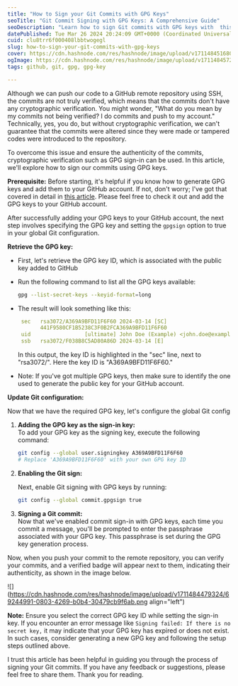 ```yaml
---
title: "How to Sign your Git Commits with GPG Keys"
seoTitle: "Git Commit Signing with GPG Keys: A Comprehensive Guide"
seoDescription: "Learn how to sign Git commits with GPG keys with  this comprehensive guide."
datePublished: Tue Mar 26 2024 20:24:09 GMT+0000 (Coordinated Universal Time)
cuid: clu8trr6f000408lbbtwogegl
slug: how-to-sign-your-git-commits-with-gpg-keys
cover: https://cdn.hashnode.com/res/hashnode/image/upload/v1711484516805/7acb48b1-ff23-45d6-9bcb-5671f2f84f12.png
ogImage: https://cdn.hashnode.com/res/hashnode/image/upload/v1711484572717/fe2e1ec2-3aa4-436e-a51d-81941820f9d9.png
tags: github, git, gpg, gpg-key

---
```


Although we can push our code to a GitHub remote repository using SSH, the commits are not truly verified, which means that the commits don't have any cryptographic verification. You might wonder, "What do you mean by my commits not being verified? I do commits and push to my account." Technically, yes, you do, but without cryptographic verification, we can't guarantee that the commits were altered since they were made or tampered codes were introduced to the repository.

To overcome this issue and ensure the authenticity of the commits, cryptographic verification such as GPG sign-in can be used. In this article, we'll explore how to sign our commits using GPG keys.

**Prerequisite:** Before starting, it's helpful if you know how to generate GPG keys and add them to your GitHub account. If not, don't worry; I've got that covered in detail in [this article](https://dushmanta.hashnode.dev/generating-and-adding-gpg-keys-to-your-github-account). Please feel free to check it out and add the GPG keys to your GitHub account.

After successfully adding your GPG keys to your GitHub account, the next step involves specifying the GPG key and setting the `gpgsign` option to true in your global Git configuration.

**Retrieve the GPG key:**

* First, let's retrieve the GPG key ID, which is associated with the public key added to GitHub
    
* Run the following command to list all the GPG keys available:
    
    ```bash
    gpg --list-secret-keys --keyid-format=long
    ```
    
* The result will look something like this:
    
    ```yaml
     sec   rsa3072/A369A9BFD11F6F60 2024-03-14 [SC]
           441F9580CF1B5238C3F0B2FCA369A9BFD11F6F60
     uid                 [ultimate] John Doe (Example) <john.doe@example.com>
     ssb   rsa3072/F038B8C5AD80A86D 2024-03-14 [E]
    ```
    
    In this output, the key ID is highlighted in the "sec" line, next to "rsa3072/". Here the key ID is "A369A9BFD11F6F60."
    
* Note: If you've got multiple GPG keys, then make sure to identify the one used to generate the public key for your GitHub account.
    

**Update Git configuration:**

Now that we have the required GPG key, let's configure the global Git config

1. **Adding the GPG key as the sign-in key:**  
    To add your GPG key as the signing key, execute the following command:
    
    ```bash
    git config --global user.signingkey A369A9BFD11F6F60
    # Replace 'A369A9BFD11F6F60' with your own GPG key ID
    ```
    
2. **Enabling the Git sign:**
    
    Next, enable Git signing with GPG keys by running:
    
    ```bash
    git config --global commit.gpgsign true
    ```
    
3. **Signing a Git commit:**  
    Now that we've enabled commit sign-in with GPG keys, each time you commit a message, you'll be prompted to enter the passphrase associated with your GPG key. This passphrase is set during the GPG key generation process.
    

Now, when you push your commit to the remote repository, you can verify your commits, and a verified badge will appear next to them, indicating their authenticity, as shown in the image below.

![](https://cdn.hashnode.com/res/hashnode/image/upload/v1711484479324/69244991-0803-4269-b0b4-30479cb9f6ab.png align="left")

**Note:** Ensure you select the correct GPG key ID while setting the sign-in key. If you encounter an error message like `Signing failed: If there is no secret key,` it may indicate that your GPG key has expired or does not exist. In such cases, consider generating a new GPG key and following the setup steps outlined above.

I trust this article has been helpful in guiding you through the process of signing your Git commits. If you have any feedback or suggestions, please feel free to share them. Thank you for reading.